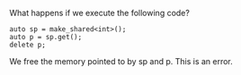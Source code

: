 What happens if we execute the following code?
```
auto sp = make_shared<int>();
auto p = sp.get();
delete p;
```

We free the memory pointed to by sp and p. This is an error.
